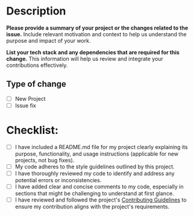 # Description

**Please provide a summary of your project or the changes related to the issue.** Include relevant motivation and context to help us understand the purpose and impact of your work.

**List your tech stack and any dependencies that are required for this change.** This information will help us review and integrate your contributions effectively.

## Type of change
- [ ] New Project
- [ ] Issue fix

# Checklist:

- [ ] I have included a README.md file for my project clearly explaining its purpose, functionality, and usage instructions (applicable for new projects, not bug fixes).
- [ ] My code adheres to the style guidelines outlined by this project.
- [ ] I have thoroughly reviewed my code to identify and address any potential errors or inconsistencies.
- [ ] I have added clear and concise comments to my code, especially in sections that might be challenging to understand at first glance.
- [ ] I have reviewed and followed the project's [Contributing Guidelines](CODE_OF_CONDUCT.md) to ensure my contribution aligns with the project's requirements.
